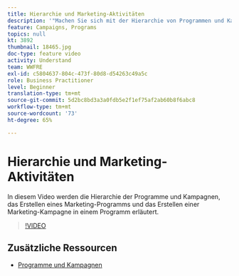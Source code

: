 ```yaml
---
title: Hierarchie und Marketing-Aktivitäten
description: '"Machen Sie sich mit der Hierarchie von Programmen und Kampagnen vertraut, wie Sie ein Marketing-Programm erstellen und wie Sie eine Marketing-Kampagne in einem Programm erstellen."'
feature: Campaigns, Programs
topics: null
kt: 3892
thumbnail: 18465.jpg
doc-type: feature video
activity: Understand
team: WWFRE
exl-id: c5804637-804c-473f-80d8-d54263c49a5c
role: Business Practitioner
level: Beginner
translation-type: tm+mt
source-git-commit: 5d2bc8bd3a3a0fdb5e2f1ef75af2ab60b8f6abc8
workflow-type: tm+mt
source-wordcount: '73'
ht-degree: 65%

---
```


# Hierarchie und Marketing-Aktivitäten

In diesem Video werden die Hierarchie der Programme und Kampagnen, das Erstellen eines Marketing-Programms und das Erstellen einer Marketing-Kampagne in einem Programm erläutert.

>[!VIDEO](https://video.tv.adobe.com/v/18465?quality=12)

## Zusätzliche Ressourcen

* [Programme und Kampagnen](https://experienceleague.adobe.com/de/docs/campaign-standard/using/getting-started/marketing-plans/programs-and-campaigns.html?lang=de)
